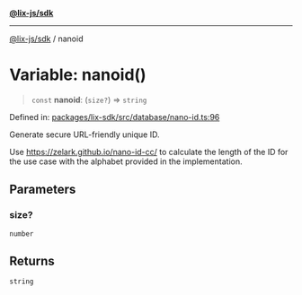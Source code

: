 [**@lix-js/sdk**](../README.md)

***

[@lix-js/sdk](../README.md) / nanoid

# Variable: nanoid()

> `const` **nanoid**: (`size?`) => `string`

Defined in: [packages/lix-sdk/src/database/nano-id.ts:96](https://github.com/opral/monorepo/blob/3bcc1f95be292671fbdc30a84e807512030f233b/packages/lix-sdk/src/database/nano-id.ts#L96)

Generate secure URL-friendly unique ID.

Use https://zelark.github.io/nano-id-cc/ to calculate the length
of the ID for the use case with the alphabet provided in the
implementation.

## Parameters

### size?

`number`

## Returns

`string`
